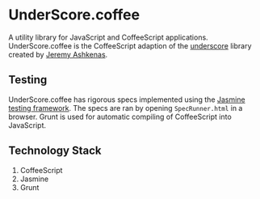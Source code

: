 <h1>UnderScore.coffee</h1>
<p>A utility library for JavaScript and CoffeeScript applications.
UnderScore.coffee is the CoffeeScript adaption of the <a
href="http://underscorejs.org/">underscore</a> library created by <a href="https://github.com/jashkenas">Jeremy Ashkenas</a>.</p>

<h2>Testing</h2>
<p>UnderScore.coffee has rigorous specs implemented using the <a
href="http://jasmine.github.io/">Jasmine testing
framework</a>. The specs are ran by opening <code>SpecRunner.html</code> in a
browser. Grunt is used for automatic compiling of CoffeeScript into
JavaScript.</p>

<h2>Technology Stack</h2>
<ol>
  <li>CoffeeScript</li>
  <li>Jasmine</li>
  <li>Grunt</li>
</ol>


